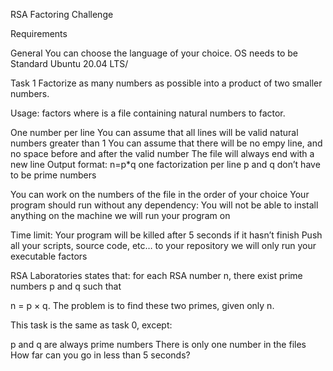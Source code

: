 RSA Factoring Challenge

Requirements

General
You can choose the language of your choice.
OS needs to be Standard Ubuntu 20.04 LTS/

Task 1
Factorize as many numbers as possible into a product of two smaller numbers.

Usage: factors <file>
where <file> is a file containing natural numbers to factor.

One number per line
You can assume that all lines will be valid natural numbers greater than 1
You can assume that there will be no empy line, and no space before and after the valid number
The file will always end with a new line
Output format: n=p*q
one factorization per line
p and q don’t have to be prime numbers

You can work on the numbers of the file in the order of your choice
Your program should run without any dependency: You will not be able to install anything on the machine we will run your program on

Time limit: Your program will be killed after 5 seconds if it hasn’t finish
Push all your scripts, source code, etc… to your repository
we will only run your executable factors

RSA Laboratories states that: for each RSA number n, there exist prime numbers p and q such that

n = p × q. The problem is to find these two primes, given only n.

This task is the same as task 0, except:

p and q are always prime numbers
There is only one number in the files
How far can you go in less than 5 seconds?
